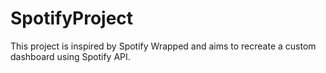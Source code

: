 # SpotifyProject
This project is inspired by Spotify Wrapped and aims to recreate a custom dashboard using Spotify API.
